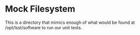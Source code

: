 # Mock Filesystem

This is a directory that mimics enough of what would be found at
/opt/lsst/software to run our unit tests.
